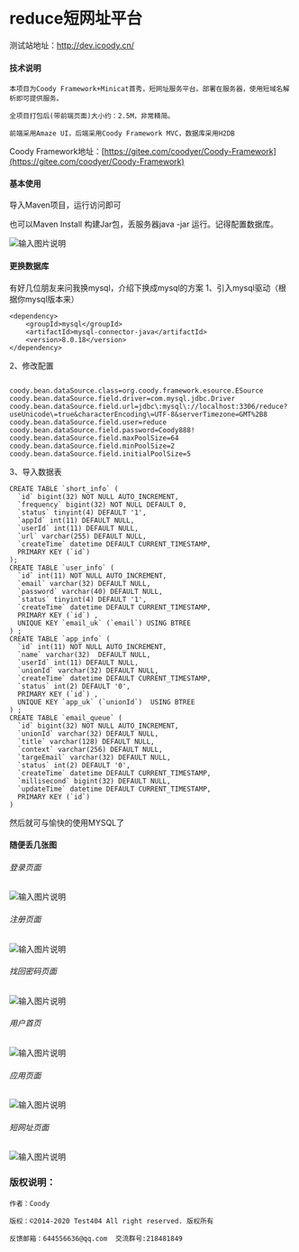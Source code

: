 # reduce短网址平台

测试站地址：http://dev.icoody.cn/

#### 技术说明

    本项目为Coody Framework+Minicat首秀，短网址服务平台。部署在服务器，使用短域名解析即可提供服务。

    全项目打包后(带前端页面)大小约：2.5M，非常精简。

    前端采用Amaze UI，后端采用Coody Framework MVC，数据库采用H2DB


Coody Framework地址：[https://gitee.com/coodyer/Coody-Framework](https://gitee.com/coodyer/Coody-Framework)

#### 基本使用

导入Maven项目，运行访问即可

也可以Maven Install 构建Jar包，丢服务器java -jar 运行。记得配置数据库。

![输入图片说明](https://images.gitee.com/uploads/images/2020/0110/173922_5072b0fb_1200611.png "8.png")

#### 更换数据库

有好几位朋友来问我换mysql，介绍下换成mysql的方案
1、引入mysql驱动（根据你mysql版本来）

```
<dependency>
    <groupId>mysql</groupId>
    <artifactId>mysql-connector-java</artifactId>
    <version>8.0.18</version>
</dependency>
```
2、修改配置

```

coody.bean.dataSource.class=org.coody.framework.esource.ESource
coody.bean.dataSource.field.driver=com.mysql.jdbc.Driver
coody.bean.dataSource.field.url=jdbc\:mysql\://localhost:3306/reduce?useUnicode\=true&characterEncoding\=UTF-8&serverTimezone=GMT%2B8
coody.bean.dataSource.field.user=reduce
coody.bean.dataSource.field.password=Coody888!
coody.bean.dataSource.field.maxPoolSize=64
coody.bean.dataSource.field.minPoolSize=2
coody.bean.dataSource.field.initialPoolSize=5
```
3、导入数据表

```
CREATE TABLE `short_info` (
  `id` bigint(32) NOT NULL AUTO_INCREMENT,
  `frequency` bigint(32) NOT NULL DEFAULT 0,
  `status` tinyint(4) DEFAULT '1',
  `appId` int(11) DEFAULT NULL,
  `userId` int(11) DEFAULT NULL,
  `url` varchar(255) DEFAULT NULL,
  `createTime` datetime DEFAULT CURRENT_TIMESTAMP,
  PRIMARY KEY (`id`) 
);
CREATE TABLE `user_info` (
  `id` int(11) NOT NULL AUTO_INCREMENT,
  `email` varchar(32) DEFAULT NULL,
  `password` varchar(40) DEFAULT NULL,
  `status` tinyint(4) DEFAULT '1',
  `createTime` datetime DEFAULT CURRENT_TIMESTAMP,
  PRIMARY KEY (`id`) ,
  UNIQUE KEY `email_uk` (`email`) USING BTREE
) ;
CREATE TABLE `app_info` (
  `id` int(11) NOT NULL AUTO_INCREMENT,
  `name` varchar(32)  DEFAULT NULL,
  `userId` int(11) DEFAULT NULL,
  `unionId` varchar(32) DEFAULT NULL,
  `createTime` datetime DEFAULT CURRENT_TIMESTAMP,
  `status` int(2) DEFAULT '0',
  PRIMARY KEY (`id`) ,
  UNIQUE KEY `app_uk` (`unionId`)  USING BTREE
) ;
CREATE TABLE `email_queue` (
  `id` bigint(32) NOT NULL AUTO_INCREMENT,
  `unionId` varchar(32) DEFAULT NULL,
  `title` varchar(128) DEFAULT NULL,
  `context` varchar(256) DEFAULT NULL,
  `targeEmail` varchar(32) DEFAULT NULL,
  `status` int(2) DEFAULT '0',
  `createTime` datetime DEFAULT CURRENT_TIMESTAMP,
  `millisecond` bigint(32) DEFAULT NULL,
  `updateTime` datetime DEFAULT CURRENT_TIMESTAMP,
  PRIMARY KEY (`id`)
)

```

然后就可与愉快的使用MYSQL了

#### 随便丢几张图

###### 登录页面

![输入图片说明](https://images.gitee.com/uploads/images/2020/0110/171636_d9d9093f_1200611.png "1.png")

###### 注册页面

![输入图片说明](https://images.gitee.com/uploads/images/2020/0110/171653_0950dff5_1200611.png "2.png")

###### 找回密码页面

![输入图片说明](https://images.gitee.com/uploads/images/2020/0110/171709_80999218_1200611.png "3.png")

###### 用户首页

![输入图片说明](https://images.gitee.com/uploads/images/2020/0110/171729_a20c28b9_1200611.png "4.png")

###### 应用页面

![输入图片说明](https://images.gitee.com/uploads/images/2020/0110/171743_a4f5b2c0_1200611.png "5.png")

###### 短网址页面

![输入图片说明](https://images.gitee.com/uploads/images/2020/0110/171756_649adeb7_1200611.png "6.png")


### 版权说明：

    作者：Coody
    
    版权：©2014-2020 Test404 All right reserved. 版权所有

    反馈邮箱：644556636@qq.com  交流群号:218481849

